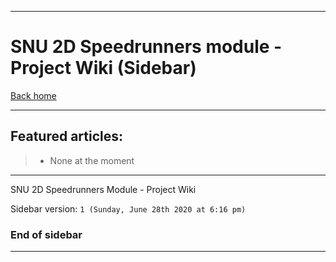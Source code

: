 
***

# SNU 2D Speedrunners module - Project Wiki (Sidebar)

[Back home](https://github.com/seanpm2001/SNU_2D_Speedrunners/wiki/)

***

## Featured articles:

> * None at the moment

***

SNU 2D Speedrunners Module - Project Wiki

Sidebar version: `1 (Sunday, June 28th 2020 at 6:16 pm)`

### End of sidebar

***
